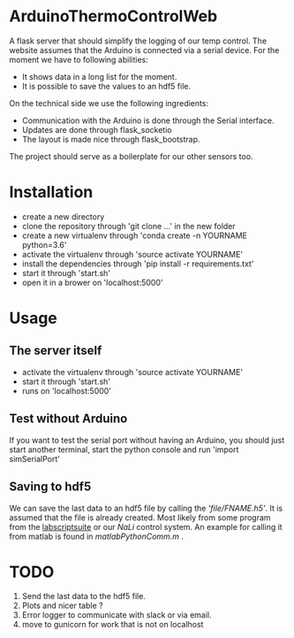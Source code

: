 # ArduinoThermoControlWeb

A flask server that should simplify the logging of our temp control. The website assumes that the Arduino is connected via a serial device. For the moment we have to following abilities:
- It shows data in a long list for the moment.
- It is possible to save the values to an hdf5 file.

On the technical side we use the following ingredients:
- Communication with the Arduino is done through the Serial interface.
- Updates are done through flask_socketio
- The layout is made nice through flask_bootstrap.

The project should serve as a boilerplate for our other sensors too.

# Installation

- create a new directory
- clone the repository through 'git clone ...' in the new folder
- create a new virtualenv through 'conda create -n YOURNAME python=3.6'
- activate the virtualenv through 'source activate YOURNAME'
- install the dependencies through 'pip install -r requirements.txt'
- start it through 'start.sh'
- open it in a brower on 'localhost:5000'

# Usage

## The server itself
 - activate the virtualenv through 'source activate YOURNAME'
 - start it through 'start.sh'
 - runs on 'localhost:5000'

## Test without Arduino
 If you want to test the serial port without having an Arduino, you should just
 start another terminal, start the python console and run 'import simSerialPort'

## Saving to hdf5

We can save the last data to an hdf5 file by calling the _'file/FNAME.h5'_. It  is assumed that the file is already created. Most likely from some program from the  [labscriptsuite](www.labscript.org) or our _NaLi_ control system. An example for calling it from matlab is found in _matlabPythonComm.m_ .

# TODO

 1. Send the last data to the hdf5 file.
 2. Plots and nicer table ?
 3. Error logger to communicate with slack or via email.
 4. move to gunicorn for work that is not on localhost
